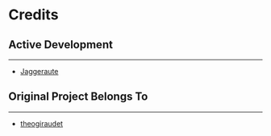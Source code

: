 # Credits

## Active Development 

---

- [Jaggeraute](https://github.com/Jaggernaute)

## Original Project Belongs To

---

- [theogiraudet](https://github.com/theogiraudet)